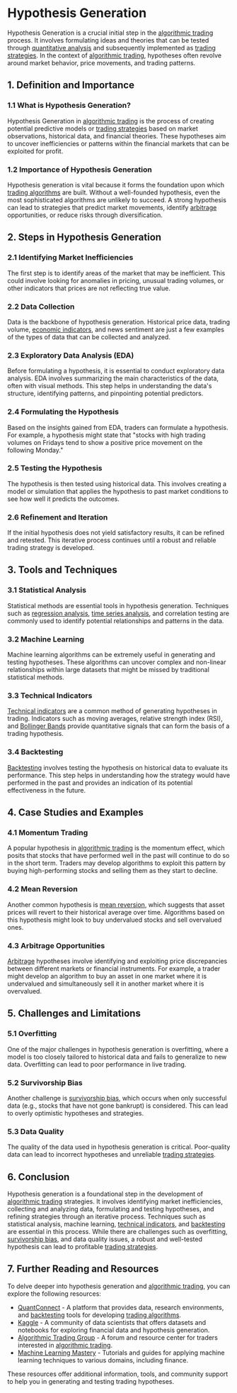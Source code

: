 # Hypothesis Generation

Hypothesis Generation is a crucial initial step in the [algorithmic trading](../a/algorithmic_trading.md) process. It involves formulating ideas and theories that can be tested through [quantitative analysis](../q/quantitative_analysis.md) and subsequently implemented as [trading strategies](../t/trading_strategies.md). In the context of [algorithmic trading](../a/algorithmic_trading.md), hypotheses often revolve around market behavior, price movements, and trading patterns.

## 1. Definition and Importance

### 1.1 What is Hypothesis Generation?

Hypothesis Generation in [algorithmic trading](../a/algorithmic_trading.md) is the process of creating potential predictive models or [trading strategies](../t/trading_strategies.md) based on market observations, historical data, and financial theories. These hypotheses aim to uncover inefficiencies or patterns within the financial markets that can be exploited for profit.

### 1.2 Importance of Hypothesis Generation

Hypothesis generation is vital because it forms the foundation upon which [trading algorithms](../t/trading_algorithms.md) are built. Without a well-founded hypothesis, even the most sophisticated algorithms are unlikely to succeed. A strong hypothesis can lead to strategies that predict market movements, identify [arbitrage](../a/arbitrage.md) opportunities, or reduce risks through diversification.

## 2. Steps in Hypothesis Generation

### 2.1 Identifying Market Inefficiencies

The first step is to identify areas of the market that may be inefficient. This could involve looking for anomalies in pricing, unusual trading volumes, or other indicators that prices are not reflecting true value.

### 2.2 Data Collection

Data is the backbone of hypothesis generation. Historical price data, trading volume, [economic indicators](../e/economic_indicators.md), and news sentiment are just a few examples of the types of data that can be collected and analyzed.

### 2.3 Exploratory Data Analysis (EDA)

Before formulating a hypothesis, it is essential to conduct exploratory data analysis. EDA involves summarizing the main characteristics of the data, often with visual methods. This step helps in understanding the data's structure, identifying patterns, and pinpointing potential predictors.

### 2.4 Formulating the Hypothesis

Based on the insights gained from EDA, traders can formulate a hypothesis. For example, a hypothesis might state that "stocks with high trading volumes on Fridays tend to show a positive price movement on the following Monday."

### 2.5 Testing the Hypothesis

The hypothesis is then tested using historical data. This involves creating a model or simulation that applies the hypothesis to past market conditions to see how well it predicts the outcomes.

### 2.6 Refinement and Iteration

If the initial hypothesis does not yield satisfactory results, it can be refined and retested. This iterative process continues until a robust and reliable trading strategy is developed.

## 3. Tools and Techniques

### 3.1 Statistical Analysis

Statistical methods are essential tools in hypothesis generation. Techniques such as [regression analysis](../r/regression_analysis.md), [time series analysis](../t/time_series_analysis.md), and correlation testing are commonly used to identify potential relationships and patterns in the data.

### 3.2 Machine Learning

Machine learning algorithms can be extremely useful in generating and testing hypotheses. These algorithms can uncover complex and non-linear relationships within large datasets that might be missed by traditional statistical methods.

### 3.3 Technical Indicators

[Technical indicators](../t/technical_indicators.md) are a common method of generating hypotheses in trading. Indicators such as moving averages, relative strength index (RSI), and [Bollinger Bands](../b/bollinger_bands.md) provide quantitative signals that can form the basis of a trading hypothesis.

### 3.4 Backtesting

[Backtesting](../b/backtesting.md) involves testing the hypothesis on historical data to evaluate its performance. This step helps in understanding how the strategy would have performed in the past and provides an indication of its potential effectiveness in the future.

## 4. Case Studies and Examples

### 4.1 Momentum Trading

A popular hypothesis in [algorithmic trading](../a/algorithmic_trading.md) is the momentum effect, which posits that stocks that have performed well in the past will continue to do so in the short term. Traders may develop algorithms to exploit this pattern by buying high-performing stocks and selling them as they start to decline.

### 4.2 Mean Reversion

Another common hypothesis is [mean reversion](../m/mean_reversion.md), which suggests that asset prices will revert to their historical average over time. Algorithms based on this hypothesis might look to buy undervalued stocks and sell overvalued ones.

### 4.3 Arbitrage Opportunities

[Arbitrage](../a/arbitrage.md) hypotheses involve identifying and exploiting price discrepancies between different markets or financial instruments. For example, a trader might develop an algorithm to buy an asset in one market where it is undervalued and simultaneously sell it in another market where it is overvalued.

## 5. Challenges and Limitations

### 5.1 Overfitting

One of the major challenges in hypothesis generation is overfitting, where a model is too closely tailored to historical data and fails to generalize to new data. Overfitting can lead to poor performance in live trading.

### 5.2 Survivorship Bias

Another challenge is [survivorship bias](../s/survivorship_bias.md), which occurs when only successful data (e.g., stocks that have not gone bankrupt) is considered. This can lead to overly optimistic hypotheses and strategies.

### 5.3 Data Quality

The quality of the data used in hypothesis generation is critical. Poor-quality data can lead to incorrect hypotheses and unreliable [trading strategies](../t/trading_strategies.md).

## 6. Conclusion

Hypothesis generation is a foundational step in the development of [algorithmic trading](../a/algorithmic_trading.md) strategies. It involves identifying market inefficiencies, collecting and analyzing data, formulating and testing hypotheses, and refining strategies through an iterative process. Techniques such as statistical analysis, machine learning, [technical indicators](../t/technical_indicators.md), and [backtesting](../b/backtesting.md) are essential in this process. While there are challenges such as overfitting, [survivorship bias](../s/survivorship_bias.md), and data quality issues, a robust and well-tested hypothesis can lead to profitable [trading strategies](../t/trading_strategies.md).

## 7. Further Reading and Resources

To delve deeper into hypothesis generation and [algorithmic trading](../a/algorithmic_trading.md), you can explore the following resources:

- [QuantConnect](https://www.quantconnect.com/) - A platform that provides data, research environments, and [backtesting](../b/backtesting.md) tools for developing [trading algorithms](../t/trading_algorithms.md).
- [Kaggle](https://www.kaggle.com/) - A community of data scientists that offers datasets and notebooks for exploring financial data and hypothesis generation.
- [Algorithmic Trading Group](https://www.algotrading.group/) - A forum and resource center for traders interested in [algorithmic trading](../a/algorithmic_trading.md).
- [Machine Learning Mastery](https://machinelearningmastery.com/) - Tutorials and guides for applying machine learning techniques to various domains, including finance.

These resources offer additional information, tools, and community support to help you in generating and testing trading hypotheses.
